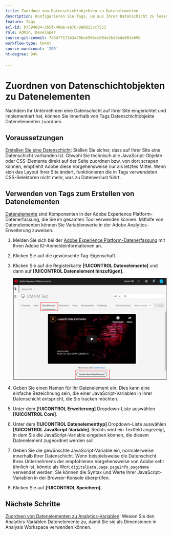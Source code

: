 ```yaml
---
title: Zuordnen von Datenschichtobjekten zu Datenelementen
description: Konfigurieren Sie Tags, um aus Ihrer Datenschicht zu lesen.
feature: Tags
exl-id: b7594084-cb5f-408e-8a76-0a0815cc7553
role: Admin, Developer
source-git-commit: 7d8df7173b3a78bcb506cc894e2b3deda003e696
workflow-type: tm+mt
source-wordcount: '299'
ht-degree: 94%

---
```


# Zuordnen von Datenschichtobjekten zu Datenelementen

Nachdem Ihr Unternehmen eine Datenschicht auf Ihrer Site eingerichtet und implementiert hat, können Sie innerhalb von Tags Datenschichtobjekte Datenelementen zuordnen.

## Voraussetzungen

[Erstellen Sie eine Datenschicht](../prepare/data-layer.md): Stellen Sie sicher, dass auf Ihrer Site eine Datenschicht vorhanden ist. Obwohl Sie technisch alle JavaScript-Objekte oder CSS-Elemente direkt auf der Seite zuordnen bzw. von dort scrapen können, empfiehlt Adobe diese Vorgehensweise nur als letztes Mittel. Wenn sich das Layout Ihrer Site ändert, funktionieren die in Tags verwendeten CSS-Selektoren nicht mehr, was zu Datenverlust führt.

## Verwenden von Tags zum Erstellen von Datenelementen

[Datenelemente](https://experienceleague.adobe.com/docs/experience-platform/tags/ui/data-elements.html?lang=de) sind Komponenten in der Adobe Experience Platform-Datenerfassung, die Sie im gesamten Tool verwenden können. Mithilfe von Datenelementen können Sie Variablenwerte in der Adobe Analytics-Erweiterung zuweisen.

1. Melden Sie sich bei der [Adobe Experience Platform-Datenerfassung](https://experience.adobe.com/data-collection) mit Ihren Adobe ID-Anmeldeinformationen an.
1. Klicken Sie auf die gewünschte Tag-Eigenschaft.
1. Klicken Sie auf die Registerkarte **[!UICONTROL Datenelemente]** und dann auf **[!UICONTROL Datenelement hinzufügen]**.

   ![Datenelement erstellen](assets/createelement.png)

1. Geben Sie einen Namen für Ihr Datenelement ein. Dies kann eine einfache Bezeichnung sein, die einer JavaScript-Variablen in Ihrer Datenschicht entspricht, die Sie tracken möchten.
1. Unter dem **[!UICONTROL Erweiterung]** Dropdown-Liste auswählen **[!UICONTROL Core]**.
1. Unter dem **[!UICONTROL Datenelementtyp]** Dropdown-Liste auswählen **[!UICONTROL JavaScript-Variable]**. Rechts wird ein Textfeld angezeigt, in dem Sie die JavaScript-Variable eingeben können, die diesem Datenelement zugeordnet werden soll.
1. Geben Sie die gewünschte JavaScript-Variable ein, normalerweise innerhalb Ihrer Datenschicht. Wenn beispielsweise die Datenschicht Ihres Unternehmens der empfohlenen Vorgehensweise von Adobe sehr ähnlich ist, könnte als Wert `digitalData.page.pageInfo.pageName` verwendet werden. Sie können die Syntax und Werte Ihrer JavaScript-Variablen in der Browser-Konsole überprüfen.
1. Klicken Sie auf **[!UICONTROL Speichern]**.

## Nächste Schritte

[Zuordnen von Datenelementen zu Analytics-Variablen](elements-to-variable.md): Weisen Sie den Analytics-Variablen Datenelemente zu, damit Sie sie als Dimensionen in Analysis Workspace verwenden können.
